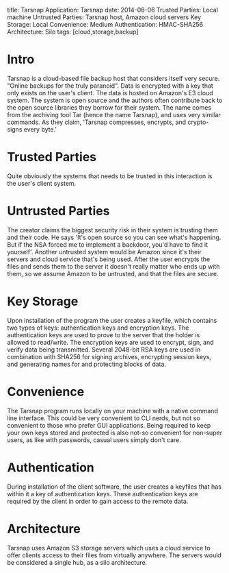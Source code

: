 title: Tarsnap 
Application: Tarsnap 
date: 2014-06-06 
Trusted Parties: Local machine
Untrusted Parties: Tarsnap host, Amazon cloud servers
Key Storage: Local 
Convenience: Medium 
Authentication: HMAC-SHA256 
Architecture: Silo 
tags: [cloud,storage,backup]

# Intro
Tarsnap is a cloud-based file backup host that considers itself very secure.
"Online backups for the truly paranoid". Data is encrypted with a key that only
exists on the user's client. The data is hosted on Amazon's E3 cloud system. The
system is open source and the authors often contribute back to the open source
libraries they borrow for their system. The name comes from the archiving tool
Tar (hence the name Tarsnap), and uses very similar commands. As they claim,
'Tarsnap compresses, encrypts, and crypto-signs every byte.' 

# Trusted Parties
Quite obviously the systems that needs to be trusted in this interaction is the
user's client system.

# Untrusted Parties
The creator claims the biggest security risk in their system is trusting them
and their code. He says 'It's open source so you can see what's happening. But
if the NSA forced me to implement a backdoor, you'd have to find it yourself'.
Another untrusted system would be Amazon since it's their servers and cloud
service that's being used. After the user encrypts the files and sends them
to the server it doesn't really matter who ends up with them, so we assume
Amazon to be untrusted, and that the files are secure.

# Key Storage
Upon installation of the program the user creates a keyfile, which contains two
types of keys: authentication keys and encryption keys. The authentication keys
are used to prove to the server that the holder is allowed to read/write. The
encryption keys are used to encrypt, sign, and verify data being transmitted.
Several 2048-bit RSA keys are used in combination with SHA256 for signing
archives, encrypting session keys, and generating names for and protecting
blocks of data. 

# Convenience
The Tarsnap program runs locally on your machine with a native command line
interface. This could be very convenient to CLI nerds, but not so convenient to
those who prefer GUI applications. Being required to keep your own keys stored
and protected is also not-so convenient for non-super users, as like with
passwords, casual users simply don't care.

# Authentication
During installation of the client software, the user creates a keyfiles that has
within it a key of authentication keys. These authentication keys are required
by the client in order to gain access to the remote data.


# Architecture
Tarsnap uses Amazon S3 storage servers which uses a cloud service to offer
clients access to their files from virtually anywhere. The servers would be
considered a single hub, as a silo architecture. 

